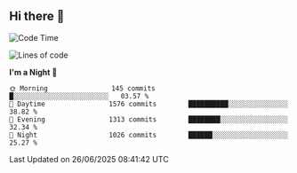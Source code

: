 ## Hi there 👋

<!--
**Wangmerlyn/Wangmerlyn** is a ✨ _special_ ✨ repository because its `README.md` (this file) appears on your GitHub profile.

Here are some ideas to get you started:

- 🔭 I’m currently working on ...
- 🌱 I’m currently learning ...
- 👯 I’m looking to collaborate on ...
- 🤔 I’m looking for help with ...
- 💬 Ask me about ...
- 📫 How to reach me: ...
- 😄 Pronouns: ...
- ⚡ Fun fact: ...
-->
<!--START_SECTION:waka-->
![Code Time](http://img.shields.io/badge/Code%20Time-381%20hrs%2025%20mins-blue)

![Lines of code](https://img.shields.io/badge/From%20Hello%20World%20I%27ve%20Written-19.6%20million%20lines%20of%20code-blue)

**I'm a Night 🦉** 

```text
🌞 Morning                145 commits         █░░░░░░░░░░░░░░░░░░░░░░░░   03.57 % 
🌆 Daytime                1576 commits        ██████████░░░░░░░░░░░░░░░   38.82 % 
🌃 Evening                1313 commits        ████████░░░░░░░░░░░░░░░░░   32.34 % 
🌙 Night                  1026 commits        ██████░░░░░░░░░░░░░░░░░░░   25.27 % 
```



 Last Updated on 26/06/2025 08:41:42 UTC
<!--END_SECTION:waka-->
